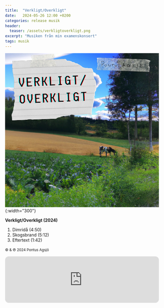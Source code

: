 ```yaml
---
title:  "Verkligt/Overkligt"
date:   2024-05-26 12:00 +0200
categories: release musik
header:
  teaser: /assets/verkligtoverkligt.png
excerpt: "Musiken från min examenskonsert"
tags: musik
---
```

![Verkligt/Overkligt Omslag](../assets/verkligtoverkligt.png){:width="300"}

**Verkligt/Overkligt (2024)**
1. Dimridå (4:50)
2. Skogsbrand (5:12)
3. Eftertext (1:42)

<small>© & ℗ 2024 Pontus Agsjö</small>

<iframe style="border-radius:12px" src="https://open.spotify.com/embed/album/3CZOGd4iHoArYD18gGrOqY?utm_source=generator" width="100%" height="152" frameBorder="0" allowfullscreen="" allow="autoplay; clipboard-write; encrypted-media; fullscreen; picture-in-picture" loading="lazy"></iframe>